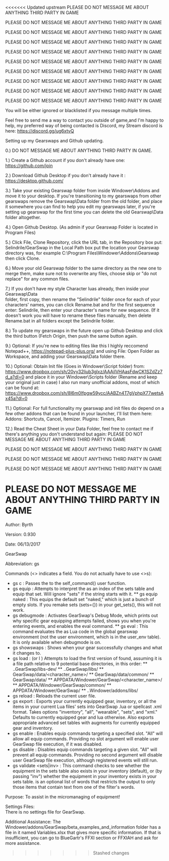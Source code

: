 <<<<<<< Updated upstream
PLEASE DO NOT MESSAGE ME ABOUT ANYTHING THIRD PARTY IN GAME

PLEASE DO NOT MESSAGE ME ABOUT ANYTHING THIRD PARTY IN GAME

PLEASE DO NOT MESSAGE ME ABOUT ANYTHING THIRD PARTY IN GAME

PLEASE DO NOT MESSAGE ME ABOUT ANYTHING THIRD PARTY IN GAME

PLEASE DO NOT MESSAGE ME ABOUT ANYTHING THIRD PARTY IN GAME

PLEASE DO NOT MESSAGE ME ABOUT ANYTHING THIRD PARTY IN GAME

PLEASE DO NOT MESSAGE ME ABOUT ANYTHING THIRD PARTY IN GAME

PLEASE DO NOT MESSAGE ME ABOUT ANYTHING THIRD PARTY IN GAME

PLEASE DO NOT MESSAGE ME ABOUT ANYTHING THIRD PARTY IN GAME

PLEASE DO NOT MESSAGE ME ABOUT ANYTHING THIRD PARTY IN GAME

You will be either ignored or blacklisted if you message multiple times.

Feel free to send me a way to contact you outside of game,and I'm happy to help, my preferred way of being contacted is Discord, my Stream discord is here: https://discord.gg/ug6xtvQ

Setting up my Gearswaps and Github updating.

0.) DO NOT MESSAGE ME ABOUT ANYTHING THIRD PARTY IN GAME.

1.) Create a Github account if you don't already have one: https://github.com/join

2.) Download Github Desktop if you don't already have it : https://desktop.github.com/

3.) Take your existing Gearswap folder from inside Windower\Addons and move it to your desktop.
    If you're transitioning to my gearswaps from other gearswaps remove the Gearswap\Data folder
    from the old folder, and place it somewhere you can find to help you edit my gearswaps later, if
    you're setting up gearswap for the first time you can delete the old Gearswap\Data folder
    altogether.
    
4.) Open Github Desktop. (As admin if your Gearswap Folder is located in Program Files)

5.) Click File, Clone Repository, click the URL tab, in the Repository box put: Selindrile/GearSwap
    in the Local Path box put the location your Gearswap directory was, for example
    C:\Program Files\Windower\Addons\Gearswap           then click Clone.
    
6.) Move your old Gearswap folder to the same directory as the new one to merge them,
    make sure not to overwrite any files, choose skip or "do not replace" for any common files.

7.) If you don't have my style Character luas already, then inside your Gearswap\Data\
	folder, first copy, then rename the "Selindrile" folder once for each of your
	characters' names, you can click Rename.bat and for the first sequence enter:
	Selindrile, then enter your character's name for new sequence. (If it doesn't work
	you will have to rename these files manually, then delete Rename.bat in all folders
	except the Selindrile folder.
	

8.) To update my gearswaps in the future open up Github Desktop and click the third button (Fetch Origin, then
    push the same button again.
	
9.) Optional: If you're new to editing files like this I highly reccomend Notepad++, https://notepad-plus-plus.org/
    and using File: Open Folder as Workspace, and adding your Gearswap\Data folder there.
  
10.) Optional: Obtain Init file (Goes in Windower\Script folder) from:
    https://www.dropbox.com/sh/20vy32liub3glxz/AAAiIVHAasFdwCK1SZdZz7d_a?dl=0
	and place it in your Windower\Scripts folder (Rename and keep your
	original just in case) I also run many unofficial addons, most of which can be found at:
	https://www.dropbox.com/sh/8l6m0lfpgw59ycc/AABZn4T7gVphpX77wetsAx45a?dl=0
    
11.) Optional: For full functionality my gearswap and init files do depend on a few other addons that can
    be found in your launcher, I'll list them here: Addons: Shortcuts, Cancel, Itemizer. Plugins: Timers, Run

12.) Read the Cheat Sheet in your Data Folder, feel free to contact me if there's anything you don't understand but again:
PLEASE DO NOT MESSAGE ME ABOUT ANYTHING THIRD PARTY IN GAME

PLEASE DO NOT MESSAGE ME ABOUT ANYTHING THIRD PARTY IN GAME

PLEASE DO NOT MESSAGE ME ABOUT ANYTHING THIRD PARTY IN GAME

PLEASE DO NOT MESSAGE ME ABOUT ANYTHING THIRD PARTY IN GAME

PLEASE DO NOT MESSAGE ME ABOUT ANYTHING THIRD PARTY IN GAME
=======
Author: Byrth

Version: 0.930

Date: 06/13/2017

GearSwap

Abbreviation: gs

Commands (<> indicates a field. You do not actually have to use <>s):
* gs c <string> : Passes the <string> to the self_command() user function.
* gs equip <string> : Attempts to interpret the <string> as an index of the sets table and equip that set. Will ignore "sets" if the string starts with it.
** gs equip naked : This equips the default set "naked," which is just a bunch of empty slots. If you remake sets (sets={}) in your get_sets(), this will not work.
* gs debugmode : Activates GearSwap's Debug Mode, which prints out why specific gear equipping attempts failed, shows you when you're entering events, and enables the eval command.
** gs eval <string> : This command evaluates the <string> as Lua code in the global gearswap environment (not the user environment, which is in the user_env table). It is only available when debugmode is on.
* gs showswaps : Shows when your gear successfully changes and what it changes to.
* gs load <string> : (or l <string>) Attempts to load the first version of <string> found, assuming it is a file path relative to 9 potential base directories, in this order:
** ..GearSwap/libs-dev/<string>
** ..GearSwap/libs/<string>
** GearSwap/data/<character_name>/<string>
** GearSwap/data/common/<string>
** GearSwap/data/<string>
** APPDATA/Windower/GearSwap/<character_name>/<string>
** APPDATA/Windower/GearSwap/common/<string>
** APPDATA/Windower/GearSwap/<string>
** ..Windower/addons/libs/<string>
* gs reload : Reloads the current user file.
* gs export <options> : Exports your currently equipped gear, inventory, or all the items in your current Lua files' sets into GearSwap .lua or spellcast .xml format. Takes options "inventory", "all", "wearable", "sets", and "xml." Defaults to currently equipped gear and lua otherwise. Also exports appropriate advanced set tables with augments for currently equipped gear and inventory.
* gs enable <slot> : Enables equip commands targeting a specified slot. "All" will allow all equip commands. Providing no slot argument will enable user GearSwap file execution, if it was disabled.
* gs disable <slot> : Disables equip commands targeting a given slot. "All" will prevent all equip commands. Providing no second argument will disable user GearSwap file execution, although registered events will still run.
* gs validate <sets|inv> <filter> : This command checks to see whether the equipment in the sets table also exists in your inventory (default), or (by passing "inv") whether the equipment in your inventory exists in your sets table. <filter> is an optional list of words that restricts the output to only those items that contain text from one of the filter's words.

Purpose: To assist in the micromanaging of equipment!

Settings Files:  
There is no settings file for GearSwap.

Additional Assistance:
The Windower/addons/GearSwap/beta_examples_and_information folder has a file in it named Variables.xlsx that gives more specific information. If that is insufficient, you can go to BlueGartr's FFXI section or FFXIAH and ask for more assistance.
>>>>>>> Stashed changes
